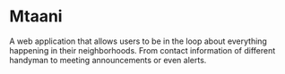 # Mtaani
A web application that allows users to be in the loop about everything happening in their neighborhoods. From contact information of different handyman to meeting announcements or even alerts.
